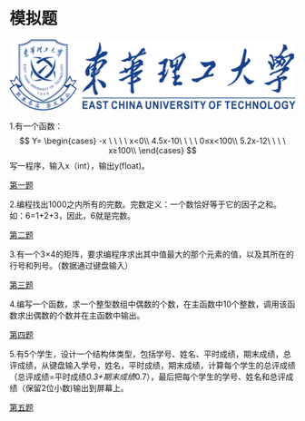 # 模拟题

![ECUT](../ECUT.png)

1.有一个函数：
$$
Y=
\begin{cases}
       -x \ \ \ \ x<0\\
       4.5x-10\ \ \ \ 0≤x<100\\
       5.2x-12\ \ \ \ x≥100\\
\end{cases}
$$
写一程序，输入x（int），输出y(float)。

[第一题](./1.c)

2.编程找出1000之内所有的完数。完数定义：一个数恰好等于它的因子之和。如：6=1+2+3，因此，6就是完数。

[第二题](./2.c)

3.有一个3×4的矩阵，要求编程序求出其中值最大的那个元素的值，以及其所在的行号和列号。（数据通过键盘输入）

[第三题](./3.c)

4.编写一个函数，求一个整型数组中偶数的个数，在主函数中10个整数，调用该函数求出偶数的个数并在主函数中输出。

[第四题](./4.c)

5.有5个学生，设计一个结构体类型，包括学号、姓名、平时成绩，期末成绩，总评成绩，从键盘输入学号，姓名，平时成绩，期末成绩，计算每个学生的总评成绩（总评成绩=平时成绩*0.3+期末成绩*0.7），最后把每个学生的学号、姓名和总评成绩（保留2位小数)输出到屏幕上。

[第五题](./5.c)
